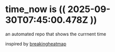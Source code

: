 # time_now is (( 2025-09-30T07:45:00.478Z ))

an automated repo that shows the currnent time

inspired by [breakingheatmap](https://github.com/breakingheatmap/breakingheatmap)